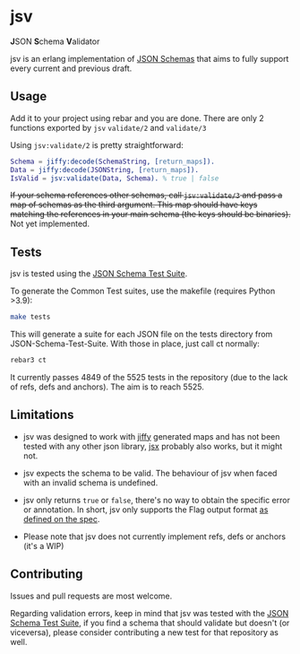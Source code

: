 # jsv

**J**SON **S**chema **V**alidator

jsv is an erlang implementation of [JSON Schemas](https://json-schema.org/) that aims to fully support every current and previous draft.

## Usage

Add it to your project using rebar and you are done. There are only 2 functions exported by ``jsv`` ``validate/2`` and ``validate/3``

Using ``jsv:validate/2`` is pretty straightforward:

```erlang
Schema = jiffy:decode(SchemaString, [return_maps]).
Data = jiffy:decode(JSONString, [return_maps]).
IsValid = jsv:validate(Data, Schema). % true | false
```

~~If your schema references other schemas, call ``jsv:validate/3`` and pass a map of schemas as the third argument. This map should have keys matching the references in your main schema (the keys should be binaries).~~ Not yet implemented.

## Tests

jsv is tested using the [JSON Schema Test Suite](https://github.com/json-schema-org/JSON-Schema-Test-Suite).

To generate the Common Test suites, use the makefile (requires Python >3.9):

```bash
make tests
```

This will generate a suite for each JSON file on the tests directory from JSON-Schema-Test-Suite. With those in place, just call ct normally:

```bash
rebar3 ct
```

It currently passes 4849 of the 5525 tests in the repository (due to the lack of refs, defs and anchors). The aim is to reach 5525.

## Limitations

- jsv was designed to work with [jiffy](https://github.com/davisp/jiffy) generated maps and has not been tested with any other json library, [jsx](https://github.com/talentdeficit/jsx) probably also works, but it might not.

- jsv expects the schema to be valid. The behaviour of jsv when faced with an invalid schema is undefined.

- jsv only returns ``true`` or ``false``, there's no way to obtain the specific error or annotation. In short, jsv only supports the Flag output format [as defined on the spec](https://json-schema.org/draft/2020-12/json-schema-core.html#rfc.section.12).

- Please note that jsv does not currently implement refs, defs or anchors (it's a WIP)

## Contributing

Issues and pull requests are most welcome.

Regarding validation errors, keep in mind that jsv was tested with the [JSON Schema Test Suite](https://github.com/json-schema-org/JSON-Schema-Test-Suite), if you find a schema that should validate but doesn't (or viceversa), please consider contributing a new test for that repository as well.